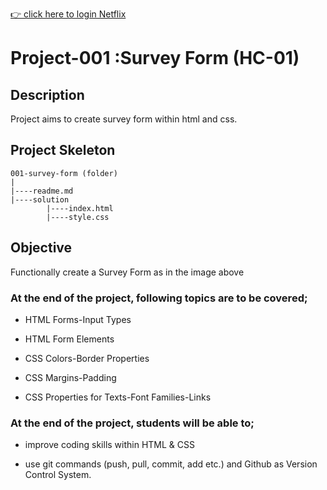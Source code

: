 [👉 click here to login Netflix](https://ilkerkr.github.io/netflix2/)

# Project-001 :Survey Form (HC-01)

## Description

Project aims to create survey form within html and css.

## Project Skeleton

```
001-survey-form (folder)
|
|----readme.md                  
|----solution
        |----index.html  
        |----style.css  
```

## Objective

Functionally create a Survey Form as in the image above

### At the end of the project, following topics are to be covered;

- HTML Forms-Input Types
  
- HTML Form Elements

- CSS Colors-Border Properties

- CSS Margins-Padding

- CSS Properties for Texts-Font Families-Links

### At the end of the project, students will be able to;

- improve coding skills within HTML & CSS

- use git commands (push, pull, commit, add etc.) and Github as Version Control System.
